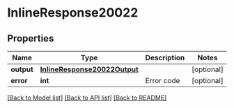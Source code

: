 # InlineResponse20022

## Properties
Name | Type | Description | Notes
------------ | ------------- | ------------- | -------------
**output** | [**InlineResponse20022Output**](InlineResponse20022Output.md) |  | [optional] 
**error** | **int** | Error code | [optional] 

[[Back to Model list]](../README.md#documentation-for-models) [[Back to API list]](../README.md#documentation-for-api-endpoints) [[Back to README]](../README.md)

